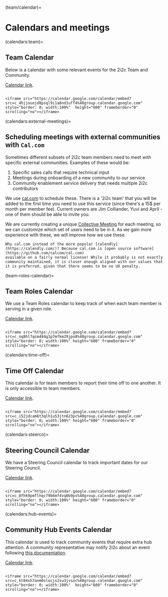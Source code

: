 (team/calendar)=
# Calendars and meetings

(calendars:team)=
## Team Calendar

Below is a calendar with some relevant events for the 2i2c Team and Community.

[Calendar link](https://calendar.google.com/calendar/embed?src=c_4hjjouojd8psql9i1a8nd1uff4%40group.calendar.google.com).

```{dropdown} Team Events calendar (times in UTC)

<iframe src="https://calendar.google.com/calendar/embed?src=c_4hjjouojd8psql9i1a8nd1uff4%40group.calendar.google.com" style="border: 0; width:100%"  height="600" frameborder="0" scrolling="no"></iframe>

```

(calendars:external-meetings)=
## Scheduling meetings with external communities with `Cal.com`

Sometimes different subsets of 2i2c team members need to meet with specific external communities. Examples of these would be:

1. Specific sales calls that require technical input
2. Meetings during onboarding of a new community to our service
3. Community enablement service delivery that needs multiple 2i2c contributors

We use [cal.com](https://cal.com/) to schedule these. There is a '2i2c team' that you will be added to the first time you
need to use this service (since there's a 15$ per month per member fee). Current owners are Jim Colliander, Yuvi and April -
one of them should be able to invite you.

We are currently creating a unique [Collective Meeting](https://cal.com/features/collective-events) for each meeting,
so we can customize which set of users need to be in it. As we gain more experience with these, we will improve how we use
these.

```{note}
Why cal.com instead of the more popular [calendly](https://calendly.com/)? Because cal.com is [open source software](https://github.com/calcom/cal.com)
available on a fairly normal license! While it probably is not exactly community maintained, it is closer enough aligned with our values that it is preferred, given that there seems to be no UX penalty.
```

(team-roles-calendar)=
## Team Roles Calendar

We use a Team Roles calendar to keep track of when each team member is serving in a given role.

[Calendar link](https://calendar.google.com/calendar/embed?src=c_nq8hl7qsm484g1p7mfkm29jpo8%40group.calendar.google.com).


```{dropdown} Team Roles calendar (times in UTC)

<iframe src="https://calendar.google.com/calendar/embed?src=c_nq8hl7qsm484g1p7mfkm29jpo8%40group.calendar.google.com" style="border: 0; width:100%" height="600" frameborder="0" scrolling="no"></iframe>

```

(calendars:time-off)=
## Time Off Calendar

This calendar is for team members to report their time off to one another.
It is only accessible to team members.

[Calendar link](https://calendar.google.com/calendar/embed?src=c_i52jdcam6t3qlh1u53jtn623pc%40group.calendar.google.com).

```{dropdown} Time Off calendar (times in UTC)

<iframe src="https://calendar.google.com/calendar/embed?src=c_i52jdcam6t3qlh1u53jtn623pc%40group.calendar.google.com" style="border: 0; width:100%" height="600" frameborder="0" scrolling="no"></iframe>

```

(calendars:steerco)=
## Steering Council Calendar

We have a Steering Council calendar to track important dates for our Steering Council.

[Calendar link](https://calendar.google.com/calendar/embed?src=c_8fhk9pmflhqc79b6mf4vq0b9ps%40group.calendar.google.com).

```{dropdown} Steering Council calendar (times in UTC)

<iframe src="https://calendar.google.com/calendar/embed?src=c_8fhk9pmflhqc79b6mf4vq0b9ps%40group.calendar.google.com" style="border: 0; width:100%" height="600" frameborder="0" scrolling="no"></iframe>

```

(calendars:hub-events)=
## Community Hub Events Calendar

This calendar is used to track community events that require extra hub
attention. A community representative may notify 2i2c about an event following
[this documentation](https://docs.2i2c.org/community/events/).

[Calendar link](https://calendar.google.com/calendar/embed?src=c_kt84sh7anm0slocjs2su3jvsoc%40group.calendar.google.com).

```{dropdown} Team Events calendar (times in UTC)

<iframe src="https://calendar.google.com/calendar/embed?src=c_kt84sh7anm0slocjs2su3jvsoc%40group.calendar.google.com" style="border: 0; width:100%"  height="600" frameborder="0" scrolling="no"></iframe>

```
